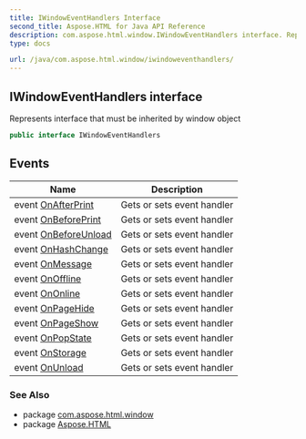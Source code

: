 ```yaml
---
title: IWindowEventHandlers Interface
second_title: Aspose.HTML for Java API Reference
description: com.aspose.html.window.IWindowEventHandlers interface. Represents interface that must be inherited by window object
type: docs

url: /java/com.aspose.html.window/iwindoweventhandlers/
---
```

## IWindowEventHandlers interface

Represents interface that must be inherited by window object

```java
public interface IWindowEventHandlers
```

## Events

| Name | Description |
| --- | --- |
| event [OnAfterPrint](../../com.aspose.html.window/iwindoweventhandlers/onafterprint/) | Gets or sets event handler |
| event [OnBeforePrint](../../com.aspose.html.window/iwindoweventhandlers/onbeforeprint/) | Gets or sets event handler |
| event [OnBeforeUnload](../../com.aspose.html.window/iwindoweventhandlers/onbeforeunload/) | Gets or sets event handler |
| event [OnHashChange](../../com.aspose.html.window/iwindoweventhandlers/onhashchange/) | Gets or sets event handler |
| event [OnMessage](../../com.aspose.html.window/iwindoweventhandlers/onmessage/) | Gets or sets event handler |
| event [OnOffline](../../com.aspose.html.window/iwindoweventhandlers/onoffline/) | Gets or sets event handler |
| event [OnOnline](../../com.aspose.html.window/iwindoweventhandlers/ononline/) | Gets or sets event handler |
| event [OnPageHide](../../com.aspose.html.window/iwindoweventhandlers/onpagehide/) | Gets or sets event handler |
| event [OnPageShow](../../com.aspose.html.window/iwindoweventhandlers/onpageshow/) | Gets or sets event handler |
| event [OnPopState](../../com.aspose.html.window/iwindoweventhandlers/onpopstate/) | Gets or sets event handler |
| event [OnStorage](../../com.aspose.html.window/iwindoweventhandlers/onstorage/) | Gets or sets event handler |
| event [OnUnload](../../com.aspose.html.window/iwindoweventhandlers/onunload/) | Gets or sets event handler |

### See Also

* package [com.aspose.html.window](../../com.aspose.html.window/)
* package [Aspose.HTML](../../)

